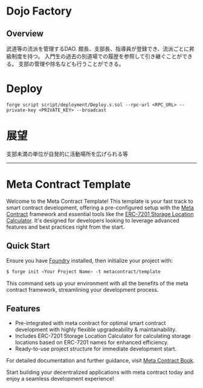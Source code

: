 # Dojo Factory

## Overview
武道等の流派を管理するDAO.
館長、支部長、指導員が登録でき、流派ごとに昇級制度を持つ。
入門生の過去の別道場での履歴を参照して引き継ぐことができる。
支部の管理や除名なども行うことができる。

# Deploy
`forge script script/deployment/Deploy.s.sol --rpc-url <RPC_URL> --private-key <PRIVATE_KEY> --broadcast`

# 展望
支部未満の単位が自発的に活動場所を広げられる等

---

# Meta Contract Template
Welcome to the Meta Contract Template! This template is your fast track to smart contract development, offering a pre-configured setup with the [Meta Contract](https://github.com/metacontract/mc) framework and essential tools like the [ERC-7201 Storage Location Calculator](https://github.com/metacontract/erc7201). It's designed for developers looking to leverage advanced features and best practices right from the start.

## Quick Start
Ensure you have [Foundry](https://github.com/foundry-rs/foundry) installed, then initialize your project with:
```sh
$ forge init <Your Project Name> -t metacontract/template
```
This command sets up your environment with all the benefits of the meta contract framework, streamlining your development process.

## Features
- Pre-integrated with meta contract for optimal smart contract development with highly flexible upgradeability & maintainability.
- Includes ERC-7201 Storage Location Calculator for calculating storage locations based on ERC-7201 names for enhanced efficiency.
- Ready-to-use project structure for immediate development start.

For detailed documentation and further guidance, visit [Meta Contract Book](https://mc-book.ecdysis.xyz/).

Start building your decentralized applications with meta contract today and enjoy a seamless development experience!
